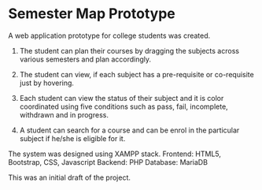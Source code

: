 # Semester Map Prototype

A web application prototype for college students was created.

1. The student can plan their courses by dragging the subjects across various semesters and plan accordingly.

2. The student can view, if each subject has a pre-requisite or co-requisite just by hovering.

3. Each student can view the status of their subject and it is color coordinated using five conditions such as pass, fail, incomplete, withdrawn and in progress.

4.  A student can search for a course and can be enrol in the particular subject if he/she is eligible for it.

The system was designed using XAMPP stack. 
Frontend: HTML5, Bootstrap, CSS, Javascript
Backend: PHP
Database: MariaDB

This was an initial draft of the project. 


